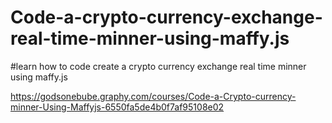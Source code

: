 # Code-a-crypto-currency-exchange-real-time-minner-using-maffy.js
#learn how to code create a crypto currency exchange real time minner using maffy.js

https://godsonebube.graphy.com/courses/Code-a-Crypto-currency-minner-Using-Maffyjs-6550fa5de4b0f7af95108e02
